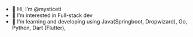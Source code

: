 - 👋 Hi, I’m @mysticeti
- 👀 I’m interested in Full-stack dev
- 🌱 I’m learning and developing using Java(Springboot, Dropwizard), Go, Python, Dart (Flutter), 


<!---
- 💞️ I’m looking to collaborate on 
- 📫 How to reach me ...
mysticeti/mysticeti is a ✨ special ✨ repository because its `README.md` (this file) appears on your GitHub profile.
You can click the Preview link to take a look at your changes.
--->
